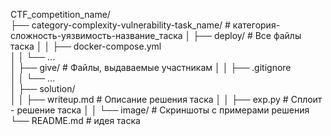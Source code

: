 CTF_competition_name/             
├── category-complexity-vulnerability-task_name/  # категория-сложность-уязвимость-название_таска
│   ├── deploy/                                   # Все файлы таска
│   │   ├── docker-compose.yml                  
│   │   └── ...                   
│   ├── give/                                     # Файлы, выдаваемые участникам
│   │   ├── .gitignore            
│   │   └── ...                   
│   ├── solution/                
│   │   ├── writeup.md                            # Описание решения таска
│   │   ├── exp.py                                # Сплоит - решение таска
│   │   └── image/                                # Скриншоты с примерами решения
└── README.md                                     # идея таска
